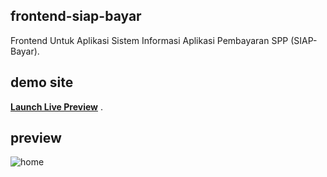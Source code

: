 ## frontend-siap-bayar
Frontend Untuk Aplikasi Sistem Informasi Aplikasi Pembayaran SPP (SIAP-Bayar).

## demo site
**[Launch Live Preview](https://salahulbain.github.io/frontend-siap-bayar/)** .

## preview
![home](https://user-images.githubusercontent.com/56665324/102229911-db8dbc80-3f1e-11eb-9590-f4c72288d898.jpg)


